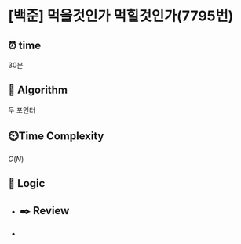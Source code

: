 # [백준]  먹을것인가 먹힐것인가(7795번)

## ⏰  **time**

30분

## :pushpin: **Algorithm**

두 포인터

## ⏲️**Time Complexity**

$O(N)$

## :round_pushpin: **Logic**

- ## :black_nib: **Review**

- 
